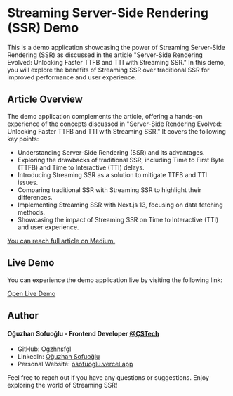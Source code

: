 # Streaming Server-Side Rendering (SSR) Demo

This is a demo application showcasing the power of Streaming Server-Side Rendering (SSR) as discussed in the article "Server-Side Rendering Evolved: Unlocking Faster TTFB and TTI with Streaming SSR." In this demo, you will explore the benefits of Streaming SSR over traditional SSR for improved performance and user experience.

## Article Overview

The demo application complements the article, offering a hands-on experience of the concepts discussed in "Server-Side Rendering Evolved: Unlocking Faster TTFB and TTI with Streaming SSR." It covers the following key points:

- Understanding Server-Side Rendering (SSR) and its advantages.
- Exploring the drawbacks of traditional SSR, including Time to First Byte (TTFB) and Time to Interactive (TTI) delays.
- Introducing Streaming SSR as a solution to mitigate TTFB and TTI issues.
- Comparing traditional SSR with Streaming SSR to highlight their differences.
- Implementing Streaming SSR with Next.js 13, focusing on data fetching methods.
- Showcasing the impact of Streaming SSR on Time to Interactive (TTI) and user experience.

[You can reach full article on Medium.](https://osofuoglu.medium.com/800735e37bad)

## Live Demo

You can experience the demo application live by visiting the following link:

[Open Live Demo](https://streaming-ssr-demo.vercel.app/)

## Author

#### Oğuzhan Sofuoğlu - Frontend Developer [@ÇSTech](https://github.com/ciceksepetitech)

- GitHub: [Ogzhnsfgl](https://github.com/Ogzhnsfgl)
- LinkedIn: [Oğuzhan Sofuoğlu](https://www.linkedin.com/in/oguzhan-sofuoglu/)
- Personal Website: [osofuoglu.vercel.app](https://osofuoglu.vercel.app/)

Feel free to reach out if you have any questions or suggestions. Enjoy exploring the world of Streaming SSR!
